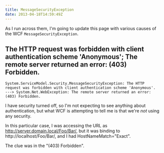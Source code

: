 ```yaml
---
title: MessageSecurityException
date: 2013-04-18T14:59:49Z
---
```

As I run across them, I'm going to update this page with various causes of the WCF `MessageSecurityException`.

The HTTP request was forbidden with client authentication scheme 'Anonymous'; The remote server returned an error: (403) Forbidden.
--

    System.ServiceModel.Security.MessageSecurityException: The HTTP request was forbidden with client authentication scheme 'Anonymous'.
    ---> System.Net.WebException: The remote server returned an error: (403) Forbidden.
    
I have security turned off, so I'm not expecting to see anything about authentication,
but what WCF is attempting to tell me is that we're *not* using any security.

In this particular case, I was accessing the URL as http://server.domain.local/Foo/Bar/,
but it was binding to http://localhost/Foo/Bar/, and I had HostNameMatch="Exact".

The clue was in the "(403) Forbidden".
